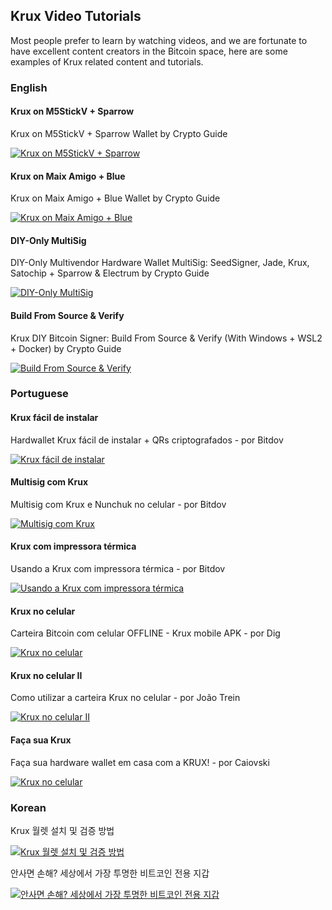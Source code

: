 ## Krux Video Tutorials

Most people prefer to learn by watching videos, and we are fortunate to have excellent content creators in the Bitcoin space, here are some examples of Krux related content and tutorials.

### English

#### Krux on M5StickV + Sparrow

Krux on M5StickV + Sparrow Wallet by Crypto Guide

[![Krux on M5StickV + Sparrow](https://img.youtube.com/vi/rsdvmIcucwQ/0.jpg)](https://www.youtube.com/watch?v=rsdvmIcucwQ1)

#### Krux on Maix Amigo + Blue

Krux on Maix Amigo + Blue Wallet by Crypto Guide

[![Krux on Maix Amigo + Blue](https://img.youtube.com/vi/EtV_Iw6a0O0/0.jpg)](https://www.youtube.com/watch?v=EtV_Iw6a0O0)

#### DIY-Only MultiSig

DIY-Only Multivendor Hardware Wallet MultiSig: SeedSigner, Jade, Krux, Satochip + Sparrow & Electrum by Crypto Guide

[![DIY-Only MultiSig](https://img.youtube.com/vi/JfK2m8ucuxU/0.jpg)](https://www.youtube.com/watch?v=JfK2m8ucuxU)

#### Build From Source & Verify

Krux DIY Bitcoin Signer: Build From Source & Verify (With Windows + WSL2 + Docker) by Crypto Guide

[![Build From Source & Verify](https://img.youtube.com/vi/Vmr_TFy2TfQ/0.jpg)](https://www.youtube.com/watch?v=Vmr_TFy2TfQ)

### Portuguese

#### Krux fácil de instalar
Hardwallet Krux fácil de instalar + QRs criptografados - por Bitdov

[![Krux fácil de instalar](https://img.youtube.com/vi/YbV6_p_eti4/0.jpg)](https://www.youtube.com/watch?v=YbV6_p_eti4)


#### Multisig com Krux
Multisig com Krux e Nunchuk no celular - por Bitdov

[![Multisig com Krux](https://img.youtube.com/vi/Gdynhj6EnEg/0.jpg)](https://www.youtube.com/watch?v=Gdynhj6EnEg)

#### Krux com impressora térmica
Usando a Krux com impressora térmica - por Bitdov

[![Usando a Krux com impressora térmica](https://img.youtube.com/vi/Zajy7HAQiwE/0.jpg)](https://www.youtube.com/watch?v=Zajy7HAQiwE)

#### Krux no celular

Carteira Bitcoin com celular OFFLINE - Krux mobile APK - por Dig

[![Krux no celular](https://img.youtube.com/vi/CPEnTP7l_9Y/0.jpg)](https://www.youtube.com/watch?v=CPEnTP7l_9Y)

#### Krux no celular II

Como utilizar a carteira Krux no celular - por João Trein

[![Krux no celular II](https://img.youtube.com/vi/hhMYq75pAOc/0.jpg)](https://www.youtube.com/watch?v=hhMYq75pAOc)


#### Faça sua Krux

Faça sua hardware wallet em casa com a KRUX! - por Caiovski

[![Krux no celular](https://img.youtube.com/vi/1V6Lp0m8esc/0.jpg)](https://www.youtube.com/watch?v=1V6Lp0m8esc)

### Korean

Krux 월렛 설치 및 검증 방법

[![Krux 월렛 설치 및 검증 방법](https://img.youtube.com/vi/7H1bI0A2y0w/0.jpg)](https://www.youtube.com/watch?v=7H1bI0A2y0w)


안사면 손해? 세상에서 가장 투명한 비트코인 전용 지갑

[![안사면 손해? 세상에서 가장 투명한 비트코인 전용 지갑](https://img.youtube.com/vi/1_JSJ1uzPzQ/0.jpg)](https://www.youtube.com/watch?v=1_JSJ1uzPzQ)